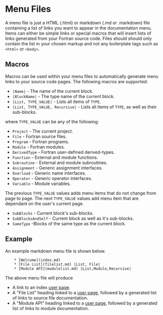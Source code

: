 # Menu Files
A menu file is just a HTML (.html) or markdown (.md or .markdown) file containing a list of links you want to appear in the documentation menu. Items can either be simple links or special macros that will insert lists of links generated from your Fortran source code. Files should should only contain the list in your chosen markup and not any boilerplate tags such as `<html>` or `<body>`.

## Macros
Macros can be used within your menu files to automatically generate menu links to your source code pages. The following macros are supported:

 * `|Name|` - The name of the current block.
 * `|BlockName|` - The type name of the current block.
 * `|List, TYPE_VALUE|` - Lists all items of `TYPE`.
 * `|List, TYPE_VALUE, Recursive|` - Lists all items of `TYPE`, as well as their sub-blocks.

where `TYPE_VALUE` can be any of the following:

 * `Project` - The current project.
 * `File` - Fortran source files.
 * `Program` - Fortran programs.
 * `Module` - Fortran modules.
 * `DerivedType` - Fortran user-defined derived-types.
 * `Function` - External and module functions.
 * `Subroutine` - External and module subroutines.
 * `Assignment` - Generic assignment interfaces.
 * `Overload` - Generic name interfaces.
 * `Operator` - Generic operator interfaces.
 * `Variable` - Module variables.

The previous `TYPE_VALUE` values adds menu items that do not change from page to page. The next `TYPE_VALUE` values add menu item that are dependant on the user's current page.

 * `SubBlocks` -  Current block's sub-blocks.
 * `SubBlocksAndSelf` - Current block as well as it's sub-blocks.
 * `SameType` -Blocks of the same type as the current block.

## Example
An example markdown menu file is shown below.

        * [Welcome](index.md)
        * [File List](filelist.md) |List, File|
        * [Module API](modulelist.md) |List,Module,Recursive|

The above menu file will produce

 * A link to an index [user page](project-files/types/userpage.md).
 * A "File List" heading linked to a [user page](project-files/types/userpage.md), followed by a generated list of links to source file documentation. 
 * A "Module API" heading linked to a [user page](project-files/types/userpage.md), followed by a generated list of links to module documentation. 